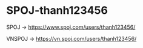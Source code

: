 # SPOJ-thanh123456

SPOJ -> https://www.spoj.com/users/thanh123456/

VNSPOJ -> https://vn.spoj.com/users/thanh123456/ 
